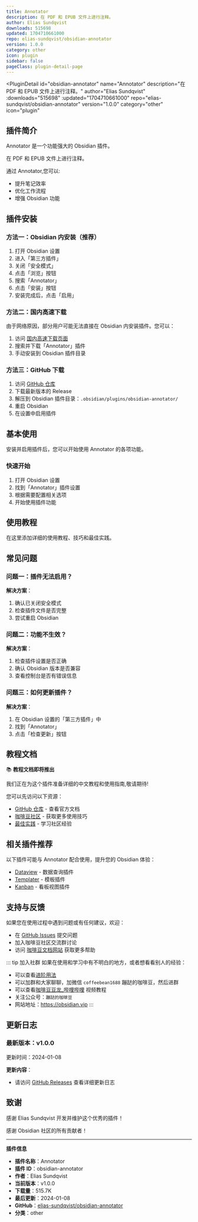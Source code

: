 ```yaml
---
title: Annotator
description: 在 PDF 和 EPUB 文件上进行注释。
author: Elias Sundqvist
downloads: 515698
updated: 1704710661000
repo: elias-sundqvist/obsidian-annotator
version: 1.0.0
category: other
icon: plugin
sidebar: false
pageClass: plugin-detail-page
---
```


<PluginDetail
  id="obsidian-annotator"
  name="Annotator"
  description="在 PDF 和 EPUB 文件上进行注释。"
  author="Elias Sundqvist"
  :downloads="515698"
  :updated="1704710661000"
  repo="elias-sundqvist/obsidian-annotator"
  version="1.0.0"
  category="other"
  icon="plugin"
>

<!-- AUTO_GENERATED_START -->
## 插件简介

Annotator 是一个功能强大的 Obsidian 插件。

在 PDF 和 EPUB 文件上进行注释。

通过 Annotator,您可以:

- 提升笔记效率
- 优化工作流程
- 增强 Obsidian 功能

<!-- AUTO_GENERATED_END -->

<!-- AUTO_GENERATED_START -->
## 插件安装

### 方法一：Obsidian 内安装（推荐）

1. 打开 Obsidian 设置
2. 进入「第三方插件」
3. 关闭「安全模式」
4. 点击「浏览」按钮
5. 搜索「Annotator」
6. 点击「安装」按钮
7. 安装完成后，点击「启用」

### 方法二：国内高速下载

由于网络原因，部分用户可能无法直接在 Obsidian 内安装插件。您可以：

1. 访问 [国内高速下载页面](/zh/documentation/obsidian-plugins-download.html)
2. 搜索并下载「Annotator」插件
3. 手动安装到 Obsidian 插件目录

### 方法三：GitHub 下载

1. 访问 [GitHub 仓库](https://github.com/elias-sundqvist/obsidian-annotator)
2. 下载最新版本的 Release
3. 解压到 Obsidian 插件目录：`.obsidian/plugins/obsidian-annotator/`
4. 重启 Obsidian
5. 在设置中启用插件

## 基本使用

安装并启用插件后，您可以开始使用 Annotator 的各项功能。

### 快速开始

1. 打开 Obsidian 设置
2. 找到「Annotator」插件设置
3. 根据需要配置相关选项
4. 开始使用插件功能

<!-- AUTO_GENERATED_END -->

<!-- CUSTOM_CONTENT_START:tutorial -->
## 使用教程

在这里添加详细的使用教程、技巧和最佳实践。

<!-- CUSTOM_CONTENT_END:tutorial -->

<!-- SHARED_CONTENT_START -->
## 常见问题

### 问题一：插件无法启用？

**解决方案**：
1. 确认已关闭安全模式
2. 检查插件文件是否完整
3. 尝试重启 Obsidian

### 问题二：功能不生效？

**解决方案**：
1. 检查插件设置是否正确
2. 确认 Obsidian 版本是否兼容
3. 查看控制台是否有错误信息

### 问题三：如何更新插件？

**解决方案**：
1. 在 Obsidian 设置的「第三方插件」中
2. 找到「Annotator」
3. 点击「检查更新」按钮

## 教程文档

📚 **教程文档即将推出**

我们正在为这个插件准备详细的中文教程和使用指南,敬请期待!

您可以先访问以下资源：
- [GitHub 仓库](https://github.com/elias-sundqvist/obsidian-annotator) - 查看官方文档
- [咖啡豆社区](/zh/bases/) - 获取更多使用技巧
- [最佳实践](/zh/best-practices/) - 学习社区经验

## 相关插件推荐

以下插件可能与 Annotator 配合使用，提升您的 Obsidian 体验：

- [Dataview](/zh/plugins/dataview.html) - 数据查询插件
- [Templater](/zh/plugins/templater-obsidian.html) - 模板插件
- [Kanban](/zh/plugins/obsidian-kanban.html) - 看板视图插件

## 支持与反馈

如果您在使用过程中遇到问题或有任何建议，欢迎：

- 在 [GitHub Issues](https://github.com/elias-sundqvist/obsidian-annotator/issues) 提交问题
- 加入咖啡豆社区交流群讨论
- 访问 [咖啡豆文档网站](https://obsidian.vip) 获取更多帮助

::: tip 加入社群
如果在使用和学习中有不明白的地方，或者想看看别人的经验：
- 可以查看[进阶用法](/zh/advanced)
- 可以加群和大家聊聊，加微信 `coffeebean1688` 蹦跶的咖啡豆，然后进群
- 可以查看[咖啡豆豆龙_哔哩哔哩](https://space.bilibili.com/618777356) 视频教程
- 关注公众号：`蹦跶的咖啡豆`
- 网站地址：https://obsidian.vip
:::
<!-- SHARED_CONTENT_END -->

<!-- AUTO_GENERATED_START -->
## 更新日志

### 最新版本：v1.0.0

更新时间：2024-01-08

**更新内容**：
- 请访问 [GitHub Releases](https://github.com/elias-sundqvist/obsidian-annotator/releases) 查看详细更新日志

## 致谢

感谢 Elias Sundqvist 开发并维护这个优秀的插件！

感谢 Obsidian 社区的所有贡献者！

---

**插件信息**
- **插件名称**：Annotator
- **插件 ID**：obsidian-annotator
- **作者**：Elias Sundqvist
- **当前版本**：v1.0.0
- **下载量**：515.7K
- **最后更新**：2024-01-08
- **GitHub**：[elias-sundqvist/obsidian-annotator](https://github.com/elias-sundqvist/obsidian-annotator)
- **分类**：other
<!-- AUTO_GENERATED_END -->

</PluginDetail>

